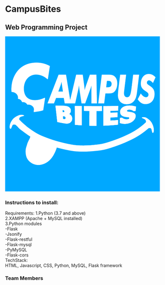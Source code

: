 # CampusBites
## Web Programming Project

![Atl text](frontend/images/campusbites.png)

### Instructions to install:
Requirements:
    1.Python (3.7 and above) <br>
    2.XAMPP (Apache + MySQL installed) <br>
    3.Python modules <br>
        -Flask <br>
        -Jsonify <br>
        -Flask-restful <br>
        -Flask-mysql <br>
        -PyMySQL <br>
        -Flask-cors <br>
TechStack: <br>
    HTML, Javascript, CSS, Python, MySQL, Flask framework


### Team Members

